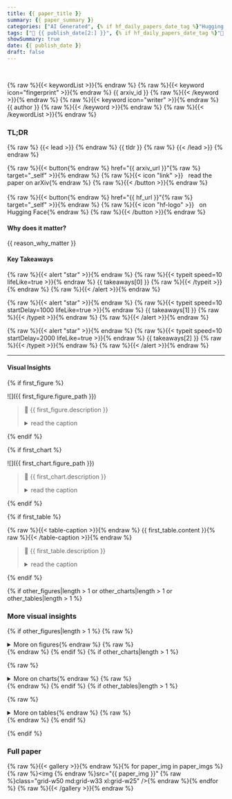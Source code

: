 ```yaml
---
title: {{ paper_title }}
summary: {{ paper_summary }}
categories: ["AI Generated", {% if hf_daily_papers_date_tag %}"Hugging Face Daily Papers"{% endif %}]
tags: ["🔖 {{ publish_date[2:] }}", {% if hf_daily_papers_date_tag %}"🤗 {{ hf_daily_papers_date_tag[2:] }}",{% endif %} {% if affiliation %}"🏢 {{ affiliation }}",{% endif %}]
showSummary: true
date: {{ publish_date }}
draft: false
---
```


<br>

{% raw %}{{< keywordList >}}{% endraw %}
{% raw %}{{< keyword icon="fingerprint" >}}{% endraw %} {{ arxiv_id }} {% raw %}{{< /keyword >}}{% endraw %}
{% raw %}{{< keyword icon="writer" >}}{% endraw %} {{ author }} {% raw %}{{< /keyword >}}{% endraw %}
{% raw %}{{< /keywordList >}}{% endraw %}

### TL;DR

{% raw %}
{{< lead >}}
{% endraw %}
{{ tldr }}
{% raw %}
{{< /lead >}}
{% endraw %}

{% raw %}{{< button{% endraw %} href="{{ arxiv_url }}"{% raw %} target="_self" >}}{% endraw %}
{% raw %}{{< icon "link" >}} &nbsp; read the paper on arXiv{% endraw %}
{% raw %}{{< /button >}}{% endraw %}
<br><br>
{% raw %}{{< button{% endraw %} href="{{ hf_url }}"{% raw %} target="_self" >}}{% endraw %}
{% raw %}{{< icon "hf-logo" >}} &nbsp; on Hugging Face{% endraw %}
{% raw %}{{< /button >}}{% endraw %}

#### Why does it matter?
{{ reason_why_matter }}
#### Key Takeaways

{% raw %}{{< alert "star" >}}{% endraw %}
{% raw %}{{< typeit speed=10 lifeLike=true >}}{% endraw %} {{ takeaways[0] }} {% raw %}{{< /typeit >}}{% endraw %}
{% raw %}{{< /alert >}}{% endraw %}

{% raw %}{{< alert "star" >}}{% endraw %}
{% raw %}{{< typeit speed=10 startDelay=1000 lifeLike=true >}}{% endraw %} {{ takeaways[1] }} {% raw %}{{< /typeit >}}{% endraw %}
{% raw %}{{< /alert >}}{% endraw %}

{% raw %}{{< alert "star" >}}{% endraw %}
{% raw %}{{< typeit speed=10 startDelay=2000 lifeLike=true >}}{% endraw %} {{ takeaways[2] }} {% raw %}{{< /typeit >}}{% endraw %}
{% raw %}{{< /alert >}}{% endraw %}

------
#### Visual Insights

{% if first_figure %}

![]({{ first_figure.figure_path }})

> 🔼 {{ first_figure.description }}
> <details>
> <summary>read the caption</summary>
> {{ first_figure.caption }}
> </details>

{% endif %}

{% if first_chart %}

![]({{ first_chart.figure_path }})

> 🔼 {{ first_chart.description }}
> <details>
> <summary>read the caption</summary>
> {{ first_chart.caption }}
> </details>

{% endif %}

{% if first_table %}

{% raw %}{{< table-caption >}}{% endraw %}
{{ first_table.content }}{% raw %}{{< /table-caption >}}{% endraw %}

> 🔼 {{ first_table.description }}
> <details>
> <summary>read the caption</summary>
> {{ first_table.caption }}
> </details>

{% endif %}

{% if other_figures|length > 1 or other_charts|length > 1 or other_tables|length > 1 %}

### More visual insights
{% if other_figures|length > 1 %}
{% raw %}<details>{% endraw %}
{% raw %}<summary>More on figures{% endraw %}
{% raw %}</summary>{% endraw %}

{% for figure in other_figures %}
![]({{ figure.figure_path }})

> 🔼 {{ figure.description }}
> <details>
> <summary>read the caption</summary>
> {{ figure.caption }}
> </details>


{% endfor %}
{% raw %}</details>{% endraw %}
{% endif %}
{% if other_charts|length > 1 %}

{% raw %}<details>{% endraw %}
{% raw %}<summary>More on charts{% endraw %}
{% raw %}</summary>{% endraw %}

{% for chart in other_charts %}
![]({{ chart.figure_path }})

> 🔼 {{ chart.description }}
> <details>
> <summary>read the caption</summary>
> {{ chart.caption }}
> </details>

{% endfor %}
{% raw %}</details>{% endraw %}
{% endif %}
{% if other_tables|length > 1 %}

{% raw %}<details>{% endraw %}
{% raw %}<summary>More on tables{% endraw %}
{% raw %}</summary>{% endraw %}

{% for table in other_tables %}
{% raw %}{{< table-caption >}}{% endraw %}
{{ table.content }}{% raw %}{{< /table-caption >}}{% endraw %}
> 🔼 {{ table.description }}
> <details>
> <summary>read the caption</summary>
> {{ table.caption }}
> </details>
{% endfor %}
{% raw %}</details>{% endraw %}
{% endif %}

{% endif %}

### Full paper

{% raw %}{{< gallery >}}{% endraw %}{% for paper_img in paper_imgs %}
{% raw %}<img {% endraw %}src="{{ paper_img }}" {% raw %}class="grid-w50 md:grid-w33 xl:grid-w25" />{% endraw %}{% endfor %}
{% raw %}{{< /gallery >}}{% endraw %}
